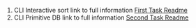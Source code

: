 1. CLI Interactive sort link to full information
   [First Task Readme](./01_cli_interactive_sort/readme.md)
2. CLI Primitive DB link to full information [Second Task Readme](./01_cli_primitive_db/readme.md)
